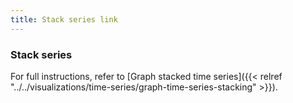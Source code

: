 ```yaml
---
title: Stack series link
---
```


### Stack series

For full instructions, refer to [Graph stacked time series]({{< relref "../../visualizations/time-series/graph-time-series-stacking" >}}).
